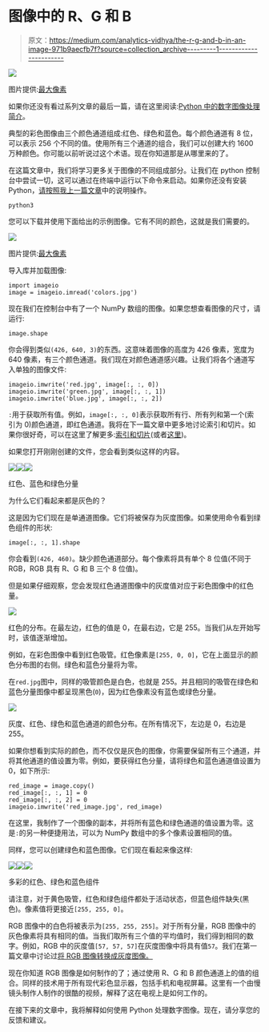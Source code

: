 # 图像中的 R、G 和 B

> 原文：<https://medium.com/analytics-vidhya/the-r-g-and-b-in-an-image-971b9aecfb7f?source=collection_archive---------1----------------------->

![](img/78b9dec49008318eb9d330614869814d.png)

图片提供:[最大像素](https://www.maxpixel.net/Plastic-Blue-Colorful-Green-Red-Isolated-Color-3148888)

如果你还没有看过系列文章的最后一篇，请在这里阅读:[Python 中的数字图像处理简介](/analytics-vidhya/lessons-on-digital-image-processing-2-983d8bab98c8)。

典型的彩色图像由三个颜色通道组成:红色、绿色和蓝色。每个颜色通道有 8 位，可以表示 256 个不同的值。使用所有三个通道的组合，我们可以创建大约 1600 万种颜色。你可能以前听说过这个术语。现在你知道那是从哪里来的了。

在这篇文章中，我们将学习更多关于图像的不同组成部分。让我们在 python 控制台中尝试一切，这可以通过在终端中运行以下命令来启动。如果你还没有安装 Python，[请按照我上一篇文章](/@yedhukrishnan/lessons-on-digital-image-processing-2-983d8bab98c8)中的说明操作。

```
python3
```

您可以下载并使用下面给出的示例图像。它有不同的颜色，这就是我们需要的。

![](img/dfdaf8dfb20f876ad0ca2376967fda98.png)

图片提供:[最大像素](https://www.maxpixel.net/Plastic-Blue-Colorful-Green-Red-Isolated-Color-3148888)

导入库并加载图像:

```
import imageio
image = imageio.imread('colors.jpg')
```

现在我们在控制台中有了一个 NumPy 数组的图像。如果您想查看图像的尺寸，请运行:

```
image.shape
```

你会得到类似`(426, 640, 3)`的东西。这意味着图像的高度为 426 像素，宽度为 640 像素，有三个颜色通道。我们现在对颜色通道感兴趣。让我们将各个通道写入单独的图像文件:

```
imageio.imwrite('red.jpg', image[:, :, 0])
imageio.imwrite('green.jpg', image[:, :, 1])
imageio.imwrite('blue.jpg', image[:, :, 2])
```

`:`用于获取所有值。例如，`image[:, :, 0]`表示获取所有行、所有列和第一个(索引为 0)颜色通道，即红色通道。我将在下一篇文章中更多地讨论索引和切片。如果你很好奇，可以在这里了解更多:[索引和切片](https://docs.scipy.org/doc/numpy-1.13.0/reference/arrays.indexing.html)(或者[这里](https://www.tutorialspoint.com/numpy/numpy_indexing_and_slicing.htm))。

如果您打开刚刚创建的文件，您会看到类似这样的内容。

![](img/7548da0c45432db761817312134f5175.png)![](img/b4e03df75fffd75bfa39b1c9431080f1.png)![](img/89aeb5305cea933e7f35ce826f9152a3.png)

红色、蓝色和绿色分量

为什么它们看起来都是灰色的？

这是因为它们现在是单通道图像。它们将被保存为灰度图像。如果使用命令看到绿色组件的形状:

```
image[:, :, 1].shape
```

你会看到`(426, 460)`。缺少颜色通道部分。每个像素将具有单个 8 位值(不同于 RGB，RGB 具有 R、G 和 B 三个 8 位值)。

但是如果仔细观察，您会发现红色通道图像中的灰度值对应于彩色图像中的红色量。

![](img/60d0681d34261d7ca0cf62113b6b218f.png)

红色的分布。在最左边，红色的值是 0，在最右边，它是 255。当我们从左开始写时，该值逐渐增加。

例如，在彩色图像中看到红色吸管。红色像素是`[255, 0, 0]`，它在上面显示的颜色分布图的右侧。绿色和蓝色分量将为零。

在`red.jpg`图中，同样的吸管颜色是白色，也就是 255。并且相同的吸管在绿色和蓝色分量图像中都呈现黑色(`0`)，因为红色像素没有蓝色或绿色分量。

![](img/a4fc10cd0211aef72e42a9f072c7ae4c.png)

灰度、红色、绿色和蓝色通道的颜色分布。在所有情况下，左边是 0，右边是 255。

如果你想看到实际的颜色，而不仅仅是灰色的图像，你需要保留所有三个通道，并将其他通道的值设置为零。例如，要获得红色分量，请将绿色和蓝色通道值设置为 0，如下所示:

```
red_image = image.copy()
red_image[:, :, 1] = 0
red_image[:, :, 2] = 0
imageio.imwrite('red_image.jpg', red_image)
```

在这里，我制作了一个图像的副本，并将所有蓝色和绿色通道的值设置为零。这是`:`的另一种便捷用法，可以为 NumPy 数组中的多个像素设置相同的值。

同样，您可以创建绿色和蓝色图像。它们现在看起来像这样:

![](img/f6f800fe47d39bf499af91d6ff38481f.png)![](img/907043644357f3c443511463cd6a6e55.png)![](img/13cd11fc9482d257286d59c3aeb866b0.png)

多彩的红色、绿色和蓝色组件

请注意，对于黄色吸管，红色和绿色组件都处于活动状态，但蓝色组件缺失(黑色)。像素值将更接近`[255, 255, 0]`。

RGB 图像中的白色将被表示为`[255, 255, 255]`。对于所有分量，RGB 图像中的灰色像素将具有相同的值。当我们取所有三个值的平均值时，我们得到相同的数字。例如，RGB 中的灰度值`[57, 57, 57]`在灰度图像中将具有值`57`。我们在第一篇文章中讨论过[将 RGB 图像转换成灰度图像。](/@yedhukrishnan/lessons-on-digital-image-processing-1-b7a1fa3acfe9)

现在你知道 RGB 图像是如何制作的了；通过使用 R、G 和 B 颜色通道上的值的组合。同样的技术用于所有现代彩色显示器，包括手机和电视屏幕。这里有一个由慢镜头制作人制作的很酷的视频，解释了这在电视上是如何工作的。

在接下来的文章中，我将解释如何使用 Python 处理数字图像。现在，请分享您的反馈和建议。